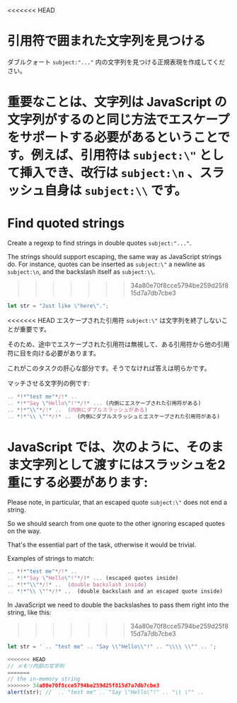 <<<<<<< HEAD
# 引用符で囲まれた文字列を見つける

ダブルクォート `subject:"..."` 内の文字列を見つける正規表現を作成してください。

重要なことは、文字列は JavaScript の文字列がするのと同じ方法でエスケープをサポートする必要があるということです。例えば、引用符は `subject:\"` として挿入でき、改行は `subject:\n` 、スラッシュ自身は `subject:\\` です。
=======
# Find quoted strings

Create a regexp to find strings in double quotes `subject:"..."`.

The strings should support escaping, the same way as JavaScript strings do. For instance, quotes can be inserted as `subject:\"` a newline as `subject:\n`, and the backslash itself as `subject:\\`.
>>>>>>> 34a80e70f8cce5794be259d25f815d7a7db7cbe3

```js
let str = "Just like \"here\".";
```

<<<<<<< HEAD
エスケープされた引用符 `subject:\"` は文字列を終了しないことが重要です。

そのため、途中でエスケープされた引用符は無視して、ある引用符から他の引用符に目を向ける必要があります。

これがこのタスクの肝心な部分です。そうでなければ答えは明らかです。

マッチさせる文字列の例です:
```js
.. *!*"test me"*/!* ..  
.. *!*"Say \"Hello\"!"*/!* ... (内側にエスケープされた引用符がある)
.. *!*"\\"*/!* ..  (内側にダブルスラッシュがある)
.. *!*"\\ \""*/!* ..  (内側にダブルスラッシュとエスケープされた引用符がある)
```

JavaScript では、次のように、そのまま文字列として渡すにはスラッシュを2重にする必要があります:
=======
Please note, in particular, that an escaped quote `subject:\"` does not end a string.

So we should search from one quote to the other ignoring escaped quotes on the way.

That's the essential part of the task, otherwise it would be trivial.

Examples of strings to match:
```js
.. *!*"test me"*/!* ..  
.. *!*"Say \"Hello\"!"*/!* ... (escaped quotes inside)
.. *!*"\\"*/!* ..  (double backslash inside)
.. *!*"\\ \""*/!* ..  (double backslash and an escaped quote inside)
```

In JavaScript we need to double the backslashes to pass them right into the string, like this:
>>>>>>> 34a80e70f8cce5794be259d25f815d7a7db7cbe3

```js run
let str = ' .. "test me" .. "Say \\"Hello\\"!" .. "\\\\ \\"" .. ';

<<<<<<< HEAD
// メモリ内部の文字列
=======
// the in-memory string
>>>>>>> 34a80e70f8cce5794be259d25f815d7a7db7cbe3
alert(str); //  .. "test me" .. "Say \"Hello\"!" .. "\\ \"" ..
```
